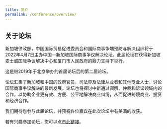 ```yaml
---
title: 简介
permalink: /conference/overview/
---
```


## 关于论坛

新加坡律政部，中国国际贸易促进委员会和国际商事争端预防与解决组织将于2022年4月7日主办中国—新加坡国际商事争议解决论坛。此届论坛在获得新加坡麦士威国际争议解决中心和厦门市人民政府的鼎力支持下举行。

这是继2019年于北京举办的首届论坛后的第二届论坛。

论坛汇集了新加坡和中国的政府官员，司法界及法律从业者和其他专业人士，讨论国际商事争议解决的最新发展。论坛也将探讨中新通过调解、仲裁和诉讼领域内的合作，以协助企业更有效、方便、公平地解决商业纠纷，从而促进跨境商业、投资和经济合作。

我们期待您参与此届论坛，并预祝各位嘉宾在此次论坛中有美满的收获。

若有兴趣参加论坛，您可以点击<a href="https://form.gov.sg/60a3368267fcaf0011ff4922">此链接</a>。 

